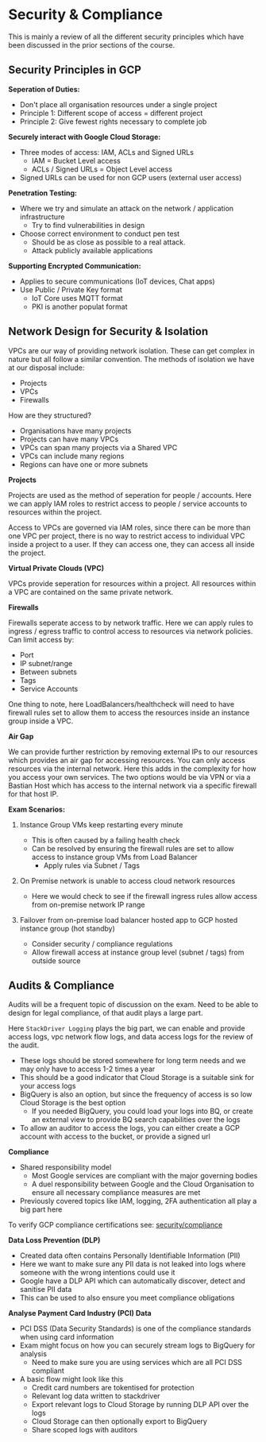 # Security & Compliance

This is mainly a review of all the different security principles which have been
discussed in the prior sections of the course.

## Security Principles in GCP

**Seperation of Duties:**

* Don't place all organisation resources under a single project
* Principle 1: Different scope of access = different project
* Principle 2: Give fewest rights necessary to complete job

**Securely interact with Google Cloud Storage:**

* Three modes of access: IAM, ACLs and Signed URLs
  * IAM = Bucket Level access
  * ACLs / Signed URLs = Object Level access
* Signed URLs can be used for non GCP users (external user access)

**Penetration Testing:**

* Where we try and simulate an attack on the network / application infrastructure
  * Try to find vulnerabilities in design
* Choose correct environment to conduct pen test
  * Should be as close as possible to a real attack.
  * Attack publicly available applications

**Supporting Encrypted Communication:**

* Applies to secure communications (IoT devices, Chat apps)
* Use Public / Private Key format
  * IoT Core uses MQTT format
  * PKI is another populat format

## Network Design for Security & Isolation

VPCs are our way of providing network isolation. These can get complex in nature
but all follow a similar convention. The methods of isolation we have at our 
disposal include:

* Projects
* VPCs
* Firewalls

How are they structured?

* Organisations have many projects
* Projects can have many VPCs
* VPCs can span many projects via a Shared VPC
* VPCs can include many regions
* Regions can have one or more subnets

**Projects**

Projects are used as the method of seperation for people / accounts. Here we can
apply IAM roles to restrict access to people / service accounts to resources 
within the project.

Access to VPCs are governed via IAM roles, since there can be more than one VPC
per project, there is no way to restrict access to individual VPC inside a 
project to a user. If they can access one, they can access all inside the project.

**Virtual Private Clouds (VPC)**

VPCs provide seperation for resources within a project. All resources within a
VPC are contained on the same private network.

**Firewalls**

Firewalls seperate access to by network traffic. Here we can apply rules to 
ingress / egress traffic to control access to resources via network policies.
Can limit access by:
* Port
* IP subnet/range
* Between subnets
* Tags
* Service Accounts

One thing to note, here LoadBalancers/healthcheck will need to have firewall 
rules set to allow them to access the resources inside an instance group inside 
a VPC.

**Air Gap**

We can provide further restriction by removing external IPs to our resources which
provides an air gap for accessing resources. You can only access resources via 
the internal network.
Here this adds in the complexity for how you access your own services. The two 
options would be via VPN or via a Bastian Host which has access to the internal
network via a specific firewall for that host IP.

**Exam Scenarios:**

1. Instance Group VMs keep restarting every minute
   * This is often caused by a failing health check
   * Can be resolved by ensuring the firewall rules are set to allow access to instance group VMs from Load Balancer
     * Apply rules via Subnet / Tags

2. On Premise network is unable to access cloud network resources
   * Here we would check to see if the firewall ingress rules allow access from on-premise network IP range

3. Failover from on-premise load balancer hosted app to GCP hosted instance group (hot standby)
   * Consider security / compliance regulations
   * Allow firewall access at instance group level (subnet / tags) from outside source

## Audits & Compliance

Audits will be a frequent topic of discussion on the exam. Need to be able to 
design for legal compliance, of that audit plays a large part.

Here `StackDriver Logging` plays the big part, we can enable and provide access 
logs, vpc network flow logs, and data access logs for the review of the audit.

* These logs should be stored somewhere for long term needs and we may only have to access 1-2 times a year
* This should be a good indicator that Cloud Storage is a suitable sink for your access logs
* BigQuery is also an option, but since the frequency of access is so low Cloud Storage is the best option
  * If you needed BigQuery, you could load your logs into BQ, or create an external view to provide BQ search capabilities over the logs
* To allow an auditor to access the logs, you can either create a GCP account with access to the bucket, or provide a signed url

**Compliance**

* Shared responsibility model
  * Most Google services are compliant with the major governing bodies
  * A duel responsibility between Google and the Cloud Organisation to ensure all necessary compliance measures are met
* Previously covered topics like IAM, logging, 2FA authentication all play a big part here

To verify GCP compliance certifications see: [security/compliance](https://cloud.google.com/security/compliance)

**Data Loss Prevention (DLP)**

* Created data often contains Personally Identifiable Information (PII)
* Here we want to make sure any PII data is not leaked into logs where someone with the wrong intentions could use it
* Google have a DLP API which can automatically discover, detect and sanitise PII data 
* This can be used to also ensure you meet compliance obligations

**Analyse Payment Card Industry (PCI) Data**

* PCI DSS (Data Security Standards) is one of the compliance standards when using card information
* Exam might focus on how you can securely stream logs to BigQuery for analysis
  * Need to make sure you are using services which are all PCI DSS compliant
* A basic flow might look like this
  * Credit card numbers are tokentised for protection
  * Relevant log data written to stackdriver
  * Export relevant logs to Cloud Storage by running DLP API over the logs
  * Cloud Storage can then optionally export to BigQuery
  * Share scoped logs with auditors
